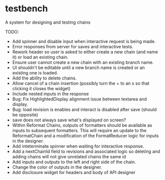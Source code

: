 # testbench
A system for designing and testing chains

TODO:
* Add spinner and disable input when interactive request is being made.
* Error responses from server for saves and interactive tests.
* Rework header so user is asked to either create a new chain (and name it) or load an existing chain.
* Ensure user cannot create a new chain with an existing branch name.
* UI shouldn't be editable until a new branch name is created or an existing one is loaded.
* Add the ability to delete chains.
* Allow cancel of a chain insertion (possibly turn the + to an x so that clicking it closes the widget)
* Include nested inputs in the response
* Bug: Fix HighlightedDisplay alignment issue between textarea and display.
* Bug: load revision is enables and interact is disabled after save (should be opposite)
* save does not always save what's displayed on screen?
* Within Reformat Chains, outputs of formatters should be available as inputs to subsequent formatters. This will require an update to the ReformatChain and a modification of the FormatReducer logic for inputs in the designer.
* Add inteterminate spinner when waiting for interactive response.
* Add a nextChainId field to revisions and associated logic so deleting and adding chains will not give unrelated chains the same id
* Add inputs and outputs to the left and right side of the chain.
* Change the color of outputs in the designer.
* Add disclosure widget for headers and body of API designer
